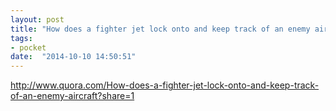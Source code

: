 ```yaml
---
layout: post
title: "How does a fighter jet lock onto and keep track of an enemy aircraft? - Quora"
tags:
- pocket
date:  "2014-10-10 14:50:51"
---
```


http://www.quora.com/How-does-a-fighter-jet-lock-onto-and-keep-track-of-an-enemy-aircraft?share=1

